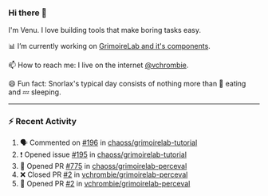 ### Hi there 👋

I'm Venu. I love building tools that make boring tasks easy.

📊 I’m currently working on [GrimoireLab and it's components](https://chaoss.github.io/grimoirelab).

📫 How to reach me: I live on the internet [@vchrombie](https://www.google.co.in/search?q=vchrombie).

😄 Fun fact: Snorlax's typical day consists of nothing more than :doughnut: eating and :zzz: sleeping.

---

### :zap: Recent Activity

<!--START_SECTION:activity-->
1. 🗣 Commented on [#196](https://github.com/chaoss/grimoirelab-tutorial/issues/196) in [chaoss/grimoirelab-tutorial](https://github.com/chaoss/grimoirelab-tutorial)
2. ❗️ Opened issue [#195](https://github.com/chaoss/grimoirelab-tutorial/issues/195) in [chaoss/grimoirelab-tutorial](https://github.com/chaoss/grimoirelab-tutorial)
3. 💪 Opened PR [#775](https://github.com/chaoss/grimoirelab-perceval/pull/775) in [chaoss/grimoirelab-perceval](https://github.com/chaoss/grimoirelab-perceval)
4. ❌ Closed PR [#2](https://github.com/vchrombie/grimoirelab-perceval/pull/2) in [vchrombie/grimoirelab-perceval](https://github.com/vchrombie/grimoirelab-perceval)
5. 💪 Opened PR [#2](https://github.com/vchrombie/grimoirelab-perceval/pull/2) in [vchrombie/grimoirelab-perceval](https://github.com/vchrombie/grimoirelab-perceval)
<!--END_SECTION:activity-->

<!--
**vchrombie/vchrombie** is a ✨ _special_ ✨ repository because its `README.md` (this file) appears on your GitHub profile.

Here are some ideas to get you started:

- 🔭 I’m currently working on ...
- 🌱 I’m currently learning ...
- 👯 I’m looking to collaborate on ...
- 🤔 I’m looking for help with ...
- 💬 Ask me about ...
- 📫 How to reach me: ...
- 😄 Pronouns: ...
- ⚡ Fun fact: ...
-->
